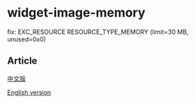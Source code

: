 # widget-image-memory
fix: EXC_RESOURCE RESOURCE_TYPE_MEMORY (limit=30 MB, unused=0x0)

## Article

[中文版](https://wingch-apps.medium.com/ios-15-swiftui-widget-%E4%BD%BF%E7%94%A8%E5%9C%96%E7%89%87%E7%9A%84%E6%B3%A8%E6%84%8F%E4%BA%8B%E9%A0%85-7077261603cb)

[English version](https://wingch-apps.medium.com/one-important-think-of-swiftui-image-7648f309afec)
